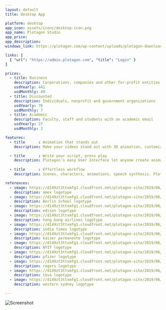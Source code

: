 ```yaml
---
layout: default
title: Desktop App

platform: desktop
app_icon: assets/icons/desktop-icon.png
app_name: Plotagon Studio
app_price: 
app_description:
windows_link: https://plotagon.com/wp-content/uploads/plotagon-downloads/Plotagon%20Studio-1-10-5.exe

links: [
  { "url": "https://admin.plotagon.com", "title": "Login" }
]

prices:
  - title: Business
    description: Corporations, companies and other for-profit entities
    usdYearly: 441
    usdMonthly: 49
  - title: Discounted
    description: Individuals, nonprofit and government organizations
    usdYearly: 70
    usdMonthly: 7
  - title: Academic
    description: Faculty, staff and students with an academic email
    usdYearly: 27
    usdMonthly: 3

features:
  - title      : Animation that stands out
    description: Make your videos stand out with 3D animation, customizable characters and 200+ original scenes

  - title      : Write your script, press play
    description: Plotagon’s easy User Interface let anyone create animated videos in no time
    
  - title      : Effortless workflow
    description: Scenes, characters, animations, speech synthesis. Plotagon has every tool you need.

references:
  - image: https://d149zt3ttxmfg1.cloudfront.net/plotagon-site/2019/06/amex-200x150.jpg
    description: amex logotype
  - image: https://d149zt3ttxmfg1.cloudfront.net/plotagon-site/2019/06/Berlin-School-200x150.jpg
    description: Berlin School logotype
  - image: https://d149zt3ttxmfg1.cloudfront.net/plotagon-site/2019/06/edison-200x150.jpg
    description: edison logotype
  - image: https://d149zt3ttxmfg1.cloudfront.net/plotagon-site/2019/06/hk-airlines-200x150.jpg
    description: hong kong airlines logotype
  - image: https://d149zt3ttxmfg1.cloudfront.net/plotagon-site/2019/06/india-times-200x150.jpg
    description: india times logotype
  - image: https://d149zt3ttxmfg1.cloudfront.net/plotagon-site/2019/06/kaiser-permanente-200x150.jpg
    description: kaiser permanente logotype
  - image: https://d149zt3ttxmfg1.cloudfront.net/plotagon-site/2019/06/NYIT-200x150.jpg
    description: NYIT logotype
  - image: https://d149zt3ttxmfg1.cloudfront.net/plotagon-site/2019/06/pfizer-200x150.jpg
    description: pfizer logotype
  - image: https://d149zt3ttxmfg1.cloudfront.net/plotagon-site/2019/06/rogers-200x150.jpg
    description: rogers logotype
  - image: https://d149zt3ttxmfg1.cloudfront.net/plotagon-site/2019/06/teva200x150.jpg
    description: teva logotype
  - image: https://d149zt3ttxmfg1.cloudfront.net/plotagon-site/2019/06/western-sydney-200x150.jpg
    description: western sydney logotype

---
```


![Screenshot](https://plotagon-assets.s3.amazonaws.com/videos/studio_character_ui.gif)
